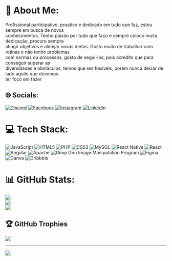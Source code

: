 # 💫 About Me:
Profissional participativo, proativo e dedicado em tudo que faz, estou sempre em busca de novos<br>conhecimentos. Tenho paixão por tudo que faço e sempre coloco muita dedicação, procuro sempre<br>atingir objetivos e almejar novas metas. Gosto muito de trabalhar com rotinas e não tenho problemas<br>com normas ou processos, gosto de segui-los, pois acredito que para conseguir superar as<br>diversidades e obstáculos, temos que ser flexíveis, porém nunca deixar de lado aquilo que devemos<br>ter foco em fazer


## 🌐 Socials:
[![Discord](https://img.shields.io/badge/Discord-%237289DA.svg?logo=discord&logoColor=white)](https://discord.gg/@daniloduarte#3431) [![Facebook](https://img.shields.io/badge/Facebook-%231877F2.svg?logo=Facebook&logoColor=white)](https://facebook.com/@daniloduarte) [![Instagram](https://img.shields.io/badge/Instagram-%23E4405F.svg?logo=Instagram&logoColor=white)](https://instagram.com/@danilojduarte) [![LinkedIn](https://img.shields.io/badge/LinkedIn-%230077B5.svg?logo=linkedin&logoColor=white)](https://linkedin.com/in/https://www.linkedin.com/in/danilo-jos%C3%A9-duarte-0b38a61a9) 

# 💻 Tech Stack:
![JavaScript](https://img.shields.io/badge/javascript-%23323330.svg?style=for-the-badge&logo=javascript&logoColor=%23F7DF1E) ![HTML5](https://img.shields.io/badge/html5-%23E34F26.svg?style=for-the-badge&logo=html5&logoColor=white) ![PHP](https://img.shields.io/badge/php-%23777BB4.svg?style=for-the-badge&logo=php&logoColor=white) ![CSS3](https://img.shields.io/badge/css3-%231572B6.svg?style=for-the-badge&logo=css3&logoColor=white) ![MySQL](https://img.shields.io/badge/mysql-%2300f.svg?style=for-the-badge&logo=mysql&logoColor=white) ![React Native](https://img.shields.io/badge/react_native-%2320232a.svg?style=for-the-badge&logo=react&logoColor=%2361DAFB) ![React](https://img.shields.io/badge/react-%2320232a.svg?style=for-the-badge&logo=react&logoColor=%2361DAFB) ![Angular](https://img.shields.io/badge/angular-%23DD0031.svg?style=for-the-badge&logo=angular&logoColor=white) ![Apache](https://img.shields.io/badge/apache-%23D42029.svg?style=for-the-badge&logo=apache&logoColor=white) ![Gimp Gnu Image Manipulation Program](https://img.shields.io/badge/Gimp-657D8B?style=for-the-badge&logo=gimp&logoColor=FFFFFF) 	![Figma](https://img.shields.io/badge/figma-%23F24E1E.svg?style=for-the-badge&logo=figma&logoColor=white) ![Canva](https://img.shields.io/badge/Canva-%2300C4CC.svg?style=for-the-badge&logo=Canva&logoColor=white) ![Dribbble](https://img.shields.io/badge/Dribbble-EA4C89?style=for-the-badge&logo=dribbble&logoColor=white)
# 📊 GitHub Stats:
![](https://github-readme-stats.vercel.app/api?username=danilojduarte&theme=dracula&hide_border=false&include_all_commits=false&count_private=false)<br/>
![](https://github-readme-streak-stats.herokuapp.com/?user=danilojduarte&theme=dracula&hide_border=false)<br/>
![](https://github-readme-stats.vercel.app/api/top-langs/?username=danilojduarte&theme=dracula&hide_border=false&include_all_commits=false&count_private=false&layout=compact)

## 🏆 GitHub Trophies
![](https://github-profile-trophy.vercel.app/?username=danilojduarte&theme=radical&no-frame=false&no-bg=true&margin-w=4)

---
[![](https://visitcount.itsvg.in/api?id=danilojduarte&icon=0&color=0)](https://visitcount.itsvg.in)

<!-- Proudly created with GPRM ( https://gprm.itsvg.in ) -->
